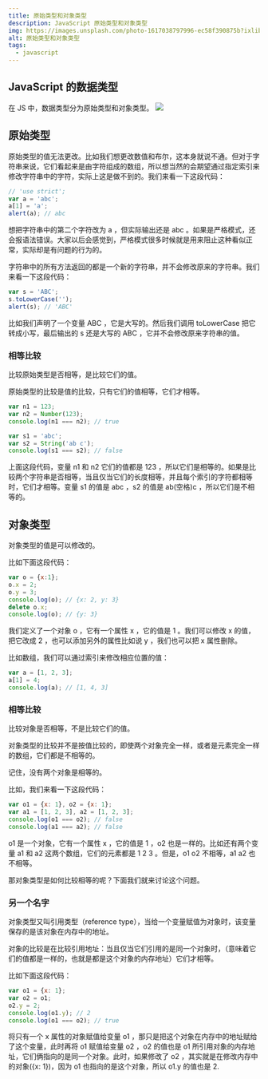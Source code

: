 ```yaml
---
title: 原始类型和对象类型
description: JavaScript 原始类型和对象类型
img: https://images.unsplash.com/photo-1617038797996-ec58f390875b?ixlib=rb-1.2.1&ixid=MnwxMjA3fDB8MHxwaG90by1wYWdlfHx8fGVufDB8fHx8&auto=format&fit=crop&w=800&q=80
alt: 原始类型和对象类型
tags: 
  - javascript
---
```

## JavaScript 的数据类型

在 JS 中，数据类型分为原始类型和对象类型。
![](/img/原始类型和对象类型_0.png)

## 原始类型

原始类型的值无法更改。比如我们想更改数值和布尔，这本身就说不通。但对于字符串来说，它们看起来是由字符组成的数组，所以想当然的会期望通过指定索引来修改字符串中的字符，实际上这是做不到的。我们来看一下这段代码：

```js
// 'use strict';
var a = 'abc';
a[1] = 'a';
alert(a); // abc
```

想把字符串中的第二个字符改为 a ，但实际输出还是 abc 。如果是严格模式，还会报语法错误。大家以后会感觉到，严格模式很多时候就是用来阻止这种看似正常，实际却是有问题的行为的。

字符串中的所有方法返回的都是一个新的字符串，并不会修改原来的字符串。我们来看一下这段代码：

```js
var s = 'ABC';
s.toLowerCase('');
alert(s); // 'ABC'
```

比如我们声明了一个变量 ABC ，它是大写的。然后我们调用 toLowerCase 把它转成小写，最后输出的 s 还是大写的 ABC ，它并不会修改原来字符串的值。

### 相等比较

比较原始类型是否相等，是比较它们的值。

原始类型的比较是值的比较，只有它们的值相等，它们才相等。

```js
var n1 = 123;
var n2 = Number(123);
console.log(n1 === n2); // true

var s1 = 'abc';
var s2 = String('ab c');
console.log(s1 === s2); // false
```

上面这段代码，变量 n1 和 n2 它们的值都是 123 ，所以它们是相等的。如果是比较两个字符串是否相等，当且仅当它们的长度相等，并且每个索引的字符都相等时，它们才相等。变量 s1 的值是 abc ，s2 的值是 ab(空格)c ，所以它们是不相等的。

## 对象类型

对象类型的值是可以修改的。

比如下面这段代码：

```js
var o = {x:1};
o.x = 2;
o.y = 3;
console.log(o); // {x: 2, y: 3}
delete o.x;
console.log(o); // {y: 3}
```

我们定义了一个对象 o ，它有一个属性 x ，它的值是 1 。我们可以修改 x 的值，把它改成 2 ，也可以添加另外的属性比如说 y ，我们也可以把 x 属性删除。

比如数组，我们可以通过索引来修改相应位置的值：

```js
var a = [1, 2, 3];
a[1] = 4;
console.log(a); // [1, 4, 3]
```

### 相等比较

比较对象是否相等，不是比较它们的值。

对象类型的比较并不是按值比较的，即使两个对象完全一样，或者是元素完全一样的数组，它们都是不相等的。

记住，没有两个对象是相等的。

比如，我们来看一下这段代码：

```js
var o1 = {x: 1}, o2 = {x: 1};
var a1 = [1, 2, 3], a2 = [1, 2, 3];
console.log(o1 === o2); // false
console.log(a1 === a2); // false
```

o1 是一个对象，它有一个属性 x ，它的值是 1 ，o2 也是一样的。比如还有两个变量 a1 和 a2 这两个数组，它们的元素都是 1 2 3 。但是，o1 o2 不相等，a1 a2 也不相等。

那对象类型是如何比较相等的呢？下面我们就来讨论这个问题。

### 另一个名字

对象类型又叫引用类型（reference type），当给一个变量赋值为对象时，该变量保存的是该对象在内存中的地址。

对象的比较是在比较引用地址：当且仅当它们引用的是同一个对象时，（意味着它们的值都是一样的，也就是都是这个对象的内存地址）它们才相等。

比如下面这段代码：

```js
var o1 = {x: 1};
var o2 = o1;
o2.y = 2;
console.log(o1.y); // 2
console.log(o1 === o2); // true
```

将只有一个 x 属性的对象赋值给变量 o1 ，那只是把这个对象在内存中的地址赋给了这个变量，此时再将 o1 赋值给变量 o2 ，o2 的值也是 o1 所引用对象的内存地址，它们俩指向的是同一个对象。此时，如果修改了 o2 ，其实就是在修改内存中的对象({x: 1})，因为 o1 也指向的是这个对象，所以 o1.y 的值也是 2.

